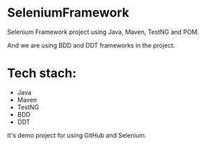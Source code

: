 # SeleniumFramework
Selenium Framework project using Java, Maven, TestNG and POM.

And we are using BDD and DDT frameworks in the project.


# Tech stach:

- Java
- Maven 
- TestNG
- BDD
- DDT

It's demo project for using GitHub and Selenium.
